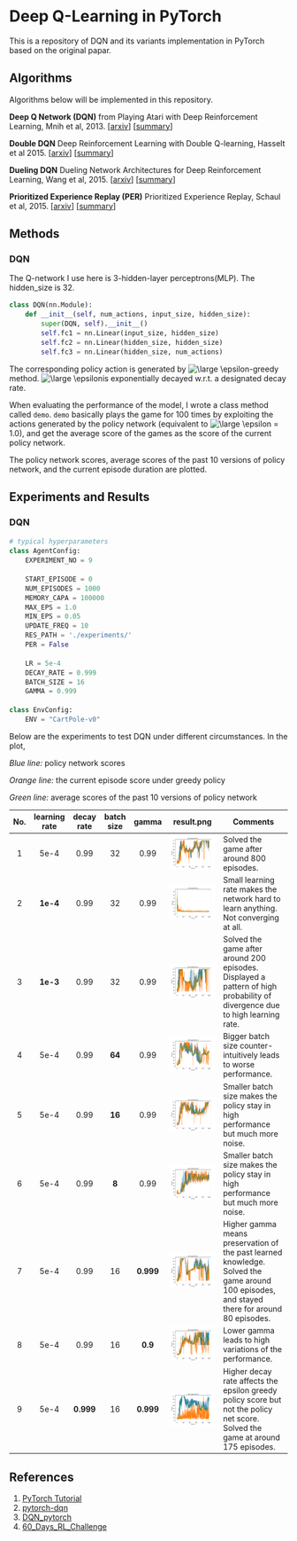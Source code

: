 # Deep Q-Learning in PyTorch

This is a repository of DQN and its variants implementation in PyTorch based on the original papar.

## Algorithms

Algorithms below will be implemented in this repository.

**Deep Q Network (DQN)** from Playing Atari with Deep Reinforcement Learning, Mnih et al, 2013. [[arxiv](https://arxiv.org/abs/1312.5602v1)] [[summary](https://github.com/kmdanielduan/Key-Paper-Summary-in-DRL/blob/master/01.%20Model-Free%20RL/%5B001%5D%20Playing%20Atari%20with%20Deep%20Reinforcement%20Learning.md)]

**Double DQN** Deep Reinforcement Learning with Double Q-learning, Hasselt et al 2015. [[arxiv](https://arxiv.org/abs/1509.06461)] [[summary](https://github.com/kmdanielduan/Key-Paper-Summary-in-DRL/blob/master/01.%20Model-Free%20RL/%5B004%5D%20Deep%20Reinforcement%20Learning%20with%20Double%20Q-learning.md)]

**Dueling DQN** Dueling Network Architectures for Deep Reinforcement Learning, Wang et al, 2015. [[arxiv](https://arxiv.org/abs/1511.06581)] [[summary](https://github.com/kmdanielduan/Key-Paper-Summary-in-DRL/blob/master/01.%20Model-Free%20RL/%5B003%5D%20Dueling%20Network%20Architectures%20for%20Deep%20Reinforcement%20Learning.md)]

**Prioritized Experience Replay (PER)** Prioritized Experience Replay, Schaul et al, 2015.  [[arxiv](https://arxiv.org/abs/1511.05952)] [[summary](https://github.com/kmdanielduan/Key-Paper-Summary-in-DRL/blob/master/01.%20Model-Free%20RL/%5B005%5D%20Prioritized%20Experience%20Replay.md)]

## Methods

### DQN

The Q-network I use here is 3-hidden-layer perceptrons(MLP). The hidden_size is 32.

```python
class DQN(nn.Module):
    def __init__(self, num_actions, input_size, hidden_size):
        super(DQN, self).__init__()
        self.fc1 = nn.Linear(input_size, hidden_size)
        self.fc2 = nn.Linear(hidden_size, hidden_size)
        self.fc3 = nn.Linear(hidden_size, num_actions)
```

The corresponding policy action is generated by <img src="https://latex.codecogs.com/svg.latex?\large&space;\epsilon" title="\large \epsilon" />-greedy method. <img src="https://latex.codecogs.com/svg.latex?\large&space;\epsilon" title="\large \epsilon" />is exponentially  decayed w.r.t. a designated decay rate.

When evaluating the performance of the model, I wrote a class method called `demo`. `demo` basically plays the game for 100 times by exploiting the actions generated by the policy network (equivalent to <img src="https://latex.codecogs.com/svg.latex?\large&space;\epsilon" title="\large \epsilon" /> = 1.0), and get the average score of the games as the score of the current policy network.

The policy network scores, average scores of the past 10 versions of policy network, and the current episode duration are plotted.

## Experiments and Results

### DQN

```python
# typical hyperparameters
class AgentConfig:
    EXPERIMENT_NO = 9

    START_EPISODE = 0
    NUM_EPISODES = 1000
    MEMORY_CAPA = 100000
    MAX_EPS = 1.0
    MIN_EPS = 0.05
    UPDATE_FREQ = 10
    RES_PATH = './experiments/'
    PER = False
    
    LR = 5e-4
    DECAY_RATE = 0.999
    BATCH_SIZE = 16
    GAMMA = 0.999

class EnvConfig:
    ENV = "CartPole-v0"
```

Below are the experiments to test DQN under different circumstances. In the plot,

*Blue line:* policy network scores

*Orange line:* the current episode score under greedy policy

*Green line:* average scores of the past 10 versions of policy network

| No.  | learning rate | decay rate | batch size |   gamma   | result.png                       | Comments                                                     |
| :--: | :-----------: | :--------: | :--------: | :-------: | -------------------------------- | ------------------------------------------------------------ |
|  1   |     5e-4      |    0.99    |     32     |   0.99    | ![1-result](assets/1-result.png) | Solved the game after around 800 episodes.                   |
|  2   |   **1e-4**    |    0.99    |     32     |   0.99    | ![2-result](assets/2-result.png) | Small learning rate makes the network hard to learn anything. Not converging at all. |
|  3   |   **1e-3**    |    0.99    |     32     |   0.99    | ![3-result](assets/3-result.png) | Solved the game after around 200 episodes. Displayed a pattern of high probability of divergence due to high learning rate. |
|  4   |     5e-4      |    0.99    |   **64**   |   0.99    | ![4-result](assets/4-result.png) | Bigger batch size counter-intuitively leads to worse performance. |
|  5   |     5e-4      |    0.99    |   **16**   |   0.99    | ![5-result](assets/5-result.png) | Smaller batch size makes the  policy stay in high performance but much more noise. |
|  6   |     5e-4      |    0.99    |   **8**    |   0.99    | ![6-result](assets/6-result.png) | Smaller batch size makes the  policy stay in high performance but much more noise. |
|  7   |     5e-4      |    0.99    |     16     | **0.999** | ![7-result](assets/7-result.png) | Higher gamma means preservation of the past learned knowledge. Solved the game around 100 episodes, and stayed there for around 80 episodes. |
|  8   |     5e-4      |    0.99    |     16     |  **0.9**  | ![8-result](assets/8-result.png) | Lower gamma leads to high variations of the performance.     |
|  9   |     5e-4      | **0.999**  |     16     | **0.999** | ![9-result](assets/9-result.png) | Higher decay rate affects the epsilon greedy policy score but not the policy net score. Solved the game at around 175 episodes. |

## References

1. [PyTorch Tutorial](https://pytorch.org/tutorials/intermediate/reinforcement_q_learning.html)
2. [pytorch-dqn](https://github.com/transedward/pytorch-dqn)
3. [DQN_pytorch](https://github.com/dxyang/DQN_pytorch)
4. [60_Days_RL_Challenge](https://github.com/andri27-ts/60_Days_RL_Challenge)

